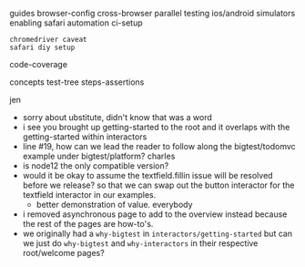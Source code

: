 guides
  browser-config
    cross-browser parallel testing
    ios/android simulators
    enabling safari automation
  ci-setup
<!--
    mainly for chrome and firefox. for running safari tests in ci, contact us in discord for the diy instructions.

    Chromedriver unzipping issues
    - CHROMEWEBDRIVER env variable for github actions
    - SSH into circleci and confirm it's at usr/local/bin/chromedriver
    https://github.com/actions/virtual-environments/pull/269/files
    https://github.com/cvex/trade/issues/152
-->
    chromedriver caveat
    safari diy setup
  code-coverage

concepts
  test-tree
  steps-assertions


jen
  - sorry about ubstitute, didn't know that was a word
  - i see you brought up getting-started to the root and it overlaps with the getting-started within interactors
  - line #19, how can we lead the reader to follow along the bigtest/todomvc example under bigtest/platform?
charles
  - is node12 the only compatible version?
  - would it be okay to assume the textfield.fillin issue will be resolved before we release? so that we can swap out the button interactor for the textfield interactor in our examples.
    - better demonstration of value.
everybody
  - i removed asynchronous page to add to the overview instead because the rest of the pages are how-to's.
  - we originally had a `why-bigtest` in `interactors/getting-started` but can we just do `why-bigtest` and `why-interactors` in their respective root/welcome pages?